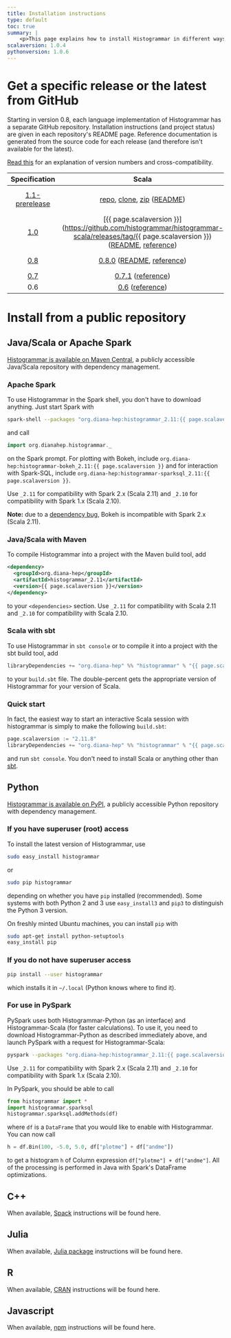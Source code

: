 ```yaml
---
title: Installation instructions
type: default
toc: true
summary: |
    <p>This page explains how to install Histogrammar in different ways. Use only the instructions relevant to your situation.</p>
scalaversion: 1.0.4
pythonversion: 1.0.6
---
```


# Get a specific release or the latest from GitHub

Starting in version 0.8, each language implementation of Histogrammar has a separate GitHub repository. Installation instructions (and project status) are given in each repository's README page. Reference documentation is generated from the source code for each release (and therefore isn't available for the latest).

[Read this](../specification/#version-numbers) for an explanation of version numbers and cross-compatibility.

| Specification | Scala | Python | C++ | Julia | R | Javascript |
|:-------------:|:-----:|:------:|:---:|:-----:|:-:|:----------:|
| [1.1-prerelease](../specification/1.1) | [repo](https://github.com/histogrammar/histogrammar-scala), [clone](https://github.com/histogrammar/histogrammar-scala.git), [zip](https://github.com/histogrammar/histogrammar-scala/archive/master.zip) ([README](http://github.com/histogrammar/histogrammar-scala/blob/master/README.md)) | [repo](https://github.com/histogrammar/histogrammar-python), [clone](https://github.com/histogrammar/histogrammar-python.git), [zip](https://github.com/histogrammar/histogrammar-python/archive/master.zip) ([README](http://github.com/histogrammar/histogrammar-python/blob/master/README.md)) | [repo](https://github.com/histogrammar/histogrammar-cpp), [clone](https://github.com/histogrammar/histogrammar-cpp.git), [zip](https://github.com/histogrammar/histogrammar-cpp/archive/master.zip) ([README](http://github.com/histogrammar/histogrammar-cpp/blob/master/README.md)) | [repo](https://github.com/histogrammar/Histogrammar.jl), [clone](https://github.com/histogrammar/Histogrammar.jl.git), [zip](https://github.com/histogrammar/Histogrammar.jl/archive/master.zip) ([README](http://github.com/histogrammar/Histogrammar.jl/blob/master/README.md)) | | |
| [1.0](../specification/1.0) | [{{ page.scalaversion }}](https://github.com/histogrammar/histogrammar-scala/releases/tag/{{ page.scalaversion }}) ([README](http://github.com/histogrammar/histogrammar-scala/blob/1.0.x/README.md), [reference](http://histogrammar.org/scala/latest/#org.dianahep.histogrammar.package)) | [{{ page.pythonversion }}](https://github.com/histogrammar/histogrammar-python/releases/tag/{{ page.pythonversion }}) ([README](http://github.com/histogrammar/histogrammar-python/blob/1.0.x/README.md), [reference](http://histogrammar.org/python/latest/)) | [1.0.0](https://github.com/histogrammar/histogrammar-cpp/releases/tag/1.0.0) ([README](http://github.com/histogrammar/histogrammar-cpp/blob/1.0.x/README.md)) | [1.0.0](https://github.com/histogrammar/Histogrammar.jl/releases/tag/1.0.0) ([README](http://github.com/histogrammar/Histogrammar.jl/blob/1.0.x/README.md)) | | |
| [0.8](../specification/0.8) | [0.8.0](https://github.com/histogrammar/histogrammar-scala/releases/tag/0.8.0) ([README](http://github.com/histogrammar/histogrammar-scala/blob/0.8.x/README.md), [reference](http://histogrammar.org/scala/0.8.0/#org.dianahep.histogrammar.package)) | [0.8.0](https://github.com/histogrammar/histogrammar-python/releases/tag/0.8.0) ([README](http://github.com/histogrammar/histogrammar-python/blob/0.8.x/README.md), [reference](http://histogrammar.org/python/0.8.0/)) | [0.8.0](https://github.com/histogrammar/histogrammar-cpp/releases/tag/0.8.0) ([README](http://github.com/histogrammar/histogrammar-cpp/blob/0.8.x/README.md)) | [0.8.0](https://github.com/histogrammar/Histogrammar.jl/releases/tag/0.8.0) ([README](http://github.com/histogrammar/Histogrammar.jl/blob/0.8.x/README.md)) | | |
| [0.7](../specification/0.7) | [0.7.1](https://github.com/histogrammar/histogrammar-multilang/releases/tag/0.7.1) ([reference](http://histogrammar.org/scala/0.7.1/#org.dianahep.histogrammar.package)) | [0.7.1](https://github.com/histogrammar/histogrammar-multilang/releases/tag/0.7.1) ([reference](http://histogrammar.org/python/0.7.1/)) | [0.7.1](https://github.com/histogrammar/histogrammar-multilang/releases/tag/0.7.1) | | | |
| 0.6 | [0.6](https://github.com/histogrammar/histogrammar-multilang/releases/tag/0.6) ([reference](http://histogrammar.org/scala/0.6/#org.dianahep.histogrammar.package)) | [0.6](https://github.com/histogrammar/histogrammar-multilang/releases/tag/0.6) | [0.6](https://github.com/histogrammar/histogrammar-multilang/releases/tag/0.6) | | | |

# Install from a public repository

## Java/Scala or Apache Spark

<a href="http://search.maven.org/#search|ga|1|histogrammar">Histogrammar is available on Maven Central</a>, a publicly accessible Java/Scala repository with dependency management.

### Apache Spark

To use Histogrammar in the Spark shell, you don't have to download anything. Just start Spark with

```bash
spark-shell --packages "org.diana-hep:histogrammar_2.11:{{ page.scalaversion }}"
```

and call

```scala
import org.dianahep.histogrammar._
```

on the Spark prompt. For plotting with Bokeh, include `org.diana-hep:histogrammar-bokeh_2.11:{{ page.scalaversion }}` and for interaction with Spark-SQL, include `org.diana-hep:histogrammar-sparksql_2.11:{{ page.scalaversion }}`.

Use `_2.11` for compatibility with Spark 2.x (Scala 2.11) and `_2.10` for compatibility with Spark 1.x (Scala 2.10).

**Note:** due to a [dependency bug](https://github.com/bokeh/bokeh-scala/issues/28), Bokeh is incompatible with Spark 2.x (Scala 2.11).

### Java/Scala with Maven

To compile Histogrammar into a project with the Maven build tool, add

```xml
<dependency>
  <groupId>org.diana-hep</groupId>
  <artifactId>histogrammar_2.11</artifactId>
  <version>{{ page.scalaversion }}</version>
</dependency>
```

to your `<dependencies>` section. Use `_2.11` for compatibility with Scala 2.11 and `_2.10` for compatibility with Scala 2.10.

### Scala with sbt

To use Histogrammar in `sbt console` or to compile it into a project with the sbt build tool, add

```scala
libraryDependencies += "org.diana-hep" %% "histogrammar" % "{{ page.scalaversion }}"
```

to your `build.sbt` file. The double-percent gets the appropriate version of Histogrammar for your version of Scala.

### Quick start

In fact, the easiest way to start an interactive Scala session with histogrammar is simply to make the following `build.sbt`:

```scala
page.scalaversion := "2.11.8"
libraryDependencies += "org.diana-hep" %% "histogrammar" % "{{ page.scalaversion }}"
```

and run `sbt console`. You don't need to install Scala or anything other than [sbt](http://www.scala-sbt.org/download.html).

## Python

<a href="https://pypi.python.org/pypi/Histogrammar/">Histogrammar is available on PyPI</a>, a publicly accessible Python repository with dependency management.

### If you have superuser (root) access

To install the latest version of Histogrammar, use

```bash
sudo easy_install histogrammar
```

or

```bash
sudo pip histogrammar
```

depending on whether you have `pip` installed (recommended). Some systems with both Python 2 and 3 use `easy_install3` and `pip3` to distinguish the Python 3 version.

On freshly minted Ubuntu machines, you can install `pip` with

```bash
sudo apt-get install python-setuptools
easy_install pip
```

### If you do not have superuser access

```bash
pip install --user histogrammar
```

which installs it in `~/.local` (Python knows where to find it).

### For use in PySpark

PySpark uses both Histogrammar-Python (as an interface) and Histogrammar-Scala (for faster calculations). To use it, you need to download Histogrammar-Python as described immediately above, and launch PySpark with a request for Histogrammar-Scala:

```bash
pyspark --packages "org.diana-hep:histogrammar_2.11:{{ page.scalaversion }}"
```

Use `_2.11` for compatibility with Spark 2.x (Scala 2.11) and `_2.10` for compatibility with Spark 1.x (Scala 2.10).

In PySpark, you should be able to call

```python
from histogrammar import *
import histogrammar.sparksql
histogrammar.sparksql.addMethods(df)
```

where `df` is a `DataFrame` that you would like to enable with Histogrammar. You can now call

```python
h = df.Bin(100, -5.0, 5.0, df["plotme"] + df["andme"])
```

to get a histogram `h` of Column expression `df["plotme"] + df["andme"]`. All of the processing is performed in Java with Spark's DataFrame optimizations.

## C++

When available, [Spack](https://github.com/LLNL/spack) instructions will be found here.

## Julia

When available, [Julia package](http://pkg.julialang.org/) instructions will be found here.

## R

When available, [CRAN](https://cran.r-project.org/) instructions will be found here.

## Javascript

When available, [npm](https://www.npmjs.com/) instructions will be found here.
